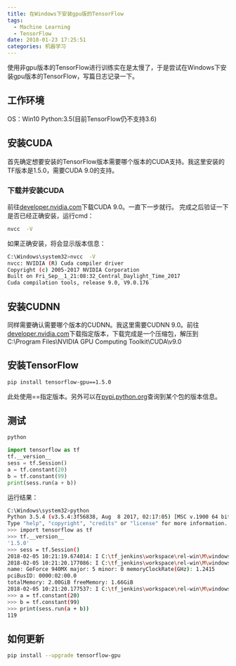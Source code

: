 ```yaml
---
title: 在Windows下安装gpu版的TensorFlow
tags:
  - Machine Learning
  - TensorFlow
date: 2018-01-23 17:25:51
categories: 机器学习
---
```

  使用非gpu版本的TensorFlow进行训练实在是太慢了，于是尝试在Windows下安装gpu版本的TensorFlow，写篇日志记录一下。
<!--more-->
## 工作环境
  OS：Win10
  Python:3.5(目前TensorFlow仍不支持3.6)
## 安装CUDA
  首先确定想要安装的TensorFlow版本需要哪个版本的CUDA支持。我这里安装的TF版本是1.5.0，需要CUDA 9.0的支持。
### 下载并安装CUDA
  前往[developer.nvidia.com](https://developer.nvidia.com/cuda-downloads)下载CUDA 9.0。一直下一步就行。
  完成之后验证一下是否已经正确安装，运行cmd：
```bash
nvcc  -V
```
如果正确安装，将会显示版本信息：
```bash
C:\Windows\system32>nvcc  -V
nvcc: NVIDIA (R) Cuda compiler driver
Copyright (c) 2005-2017 NVIDIA Corporation
Built on Fri_Sep__1_21:08:32_Central_Daylight_Time_2017
Cuda compilation tools, release 9.0, V9.0.176
```
## 安装CUDNN
  同样需要确认需要哪个版本的CUDNN。我这里需要CUDNN 9.0。前往[developer.nvidia.com](https://developer.nvidia.com/cuda-toolkit-archive)下载指定版本，下载完成是一个压缩包，解压到C:\Program Files\NVIDIA GPU Computing Toolkit\CUDA\v9.0
## 安装TensorFlow
```bash
pip install tensorflow-gpu==1.5.0
```
此处使用==指定版本。另外可以在[pypi.python.org](https://pypi.python.org/pypi)查询到某个包的版本信息。
## 测试
```bash
python
```
```py
import tensorflow as tf
tf.__version__
sess = tf.Session()
a = tf.constant(20)
b = tf.constant(99)
print(sess.run(a + b))
```
运行结果：
```bash
C:\Windows\system32>python
Python 3.5.4 (v3.5.4:3f56838, Aug  8 2017, 02:17:05) [MSC v.1900 64 bit (AMD64)] on win32
Type "help", "copyright", "credits" or "license" for more information.
>>> import tensorflow as tf
>>> tf.__version__
'1.5.0'
>>> sess = tf.Session()
2018-02-05 10:21:19.674014: I C:\tf_jenkins\workspace\rel-win\M\windows-gpu\PY\35\tensorflow\core\platform\cpu_feature_guard.cc:137] Your CPU supports instructions that this TensorFlow binary was not compiled to use: AVX AVX2
2018-02-05 10:21:20.177086: I C:\tf_jenkins\workspace\rel-win\M\windows-gpu\PY\35\tensorflow\core\common_runtime\gpu\gpu_device.cc:1105] Found device 0 with properties:
name: GeForce 940MX major: 5 minor: 0 memoryClockRate(GHz): 1.2415
pciBusID: 0000:02:00.0
totalMemory: 2.00GiB freeMemory: 1.66GiB
2018-02-05 10:21:20.177537: I C:\tf_jenkins\workspace\rel-win\M\windows-gpu\PY\35\tensorflow\core\common_runtime\gpu\gpu_device.cc:1195] Creating TensorFlow device (/device:GPU:0) -> (device: 0, name: GeForce 940MX, pci bus id: 0000:02:00.0, compute capability: 5.0)
>>> a = tf.constant(20)
>>> b = tf.constant(99)
>>> print(sess.run(a + b))
119
```
## 如何更新
```bash
pip install --upgrade tensorflow-gpu
```